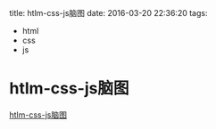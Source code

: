 title: htlm-css-js脑图
date: 2016-03-20 22:36:20
tags: 
- html
- css
- js

# htlm-css-js脑图

[htlm-css-js脑图](https://github.com/zhuwei05/blog-resources)